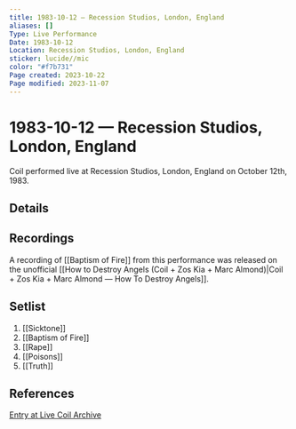```yaml
---
title: 1983-10-12 — Recession Studios, London, England
aliases: []
Type: Live Performance
Date: 1983-10-12
Location: Recession Studios, London, England
sticker: lucide//mic
color: "#f7b731"
Page created: 2023-10-22
Page modified: 2023-11-07
---
```


# 1983-10-12 — Recession Studios, London, England

Coil performed live at Recession Studios, London, England on October 12th, 1983.

## Details


## Recordings

A recording of [[Baptism of Fire]] from this performance was released on the unofficial [[How to Destroy Angels (Coil + Zos Kia + Marc Almond)|Coil + Zos Kia + Marc Almond — How To Destroy Angels]].

## Setlist
1. [[Sicktone]]
2. [[Baptism of Fire]]
3. [[Rape]]
4. [[Poisons]]
5. [[Truth]]

## References

[Entry at Live Coil Archive](https://live-coil-archive.com/1983-2/1983-recession-studios/)
